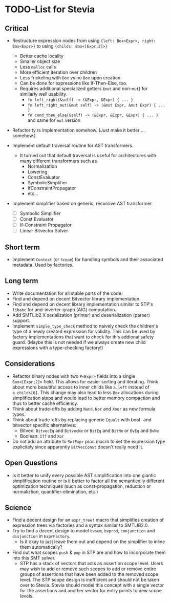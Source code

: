 # TODO-List for Stevia

## Critical

- Restructure expression nodes from using `{left: Box<Expr>, right: Box<Expr>}` to using `{childs: Box<[Expr;2]>}`
	- Better cache locality
	- Smaller object size
	- Less `malloc` calls
	- More efficient iteration over children
	- Less frickeling with `Box` vs no `Box` upon creation
	- Can be done for expressions like If-Then-Else, too.
	- Requires additional specialized getters (`mut` and non-`mut`) for similarly well usability.
		- `fn left_right(&self) -> (&Expr, &Expr) { ... }`
		- `fn left_right_mut(&mut self) -> (&mut Expr, &mut Expr) { ... }`
		- `fn cond_then_else(&self) -> (&Expr, &Expr, &Expr) { ... }` and same for `mut` version
- Refactor ty.rs implementation somehow. (Just make it better ... somehow.)

- Implement default traversal routine for AST transformers.
	- It turned out that default traversal is useful for architectures with many different transformers such as 
		- Normalization
		- Lowering
		- ConstEvaluator
		- SymbolicSimplifier
		- IfConstraintPropagator
		- etc...
- Implement simplifier based on generic, recursive AST transformer.
	- [ ] Symbolic Simplifier
	- [ ] Const Evaluator
	- [ ] If-Constraint Propagator
	- [ ] Linear Bitvector Solver

## Short term

- Implement `Context` (or `Scope`) for handling symbols and their associated metadata. Used by factories.

## Long term

- Write documentation for all stable parts of the code.
- Find and depend on decent Bitvector library implementation.
- Find and depend on decent library implementation similar to STP's `libabc` for and-inverter-graph (AIG) computation..
- Add SMTLib2.X serialization (printer) and deserialization (parser) support.
- Implement `simple_type_check` method to naively check the children's type of a newly created expression for validity. This can be used by factory implementations that want to check for this addional safety guard. (Maybe this is not needed if we always create new child expressions with a type-checking factory!)

## Considerations

- Refactor binary nodes with two `P<Expr>` fields into a single `Box<[Expr;2]>` field. This allows for easier sorting and iterating. Think about more beautiful access to inner childs like `a.left` instead of `a.childs[0]`. This change may also lead to less `Box` allocations during simplification steps and would lead to better memory compaction and thus to better cache efficiency.
- Think about trade-offs by adding `Nand`, `Nor` and `Xnor` as new formula types.
- Think about trade-offs by replacing generic `Equals` with bool- and bitvector specific alternatives:
	- Bitvec: `BitvecEq` and `BitvecNe` or `BitEq` and `BitNe` or `BvEq` and `BvNe`
	- Boolean: `Iff` and `Xor`
- Do not add an attribute to `SmtExpr` proc macro to set the expression type explicitely since apparently `BitVecConst` doesn't really need it.

## Open Questions

- Is it better to unify every possible AST simplification into one giantic simplification routine or is it better to factor all the semantically different optimization techniques (such as const-propagation, reduction or normaliztion, quantifier-elimination, etc.)

## Science

- Find a decent design for an `expr_tree!` macro that simplifies creation of expression trees via factories and a syntax similar to SMTLIB2.0.
- Try to find a decent design to model `bvsum`, `bvprod`, `conjunction` and `disjunction` in `ExprFactory`.
	- Is it okay to just leave them out and depend on the simplifier to inline them automatically?
- Find out what scopes `push` & `pop` in STP are and how to incorporate them into this SMT solver.
	- STP has a stack of vectors that acts as assertion scope level. Users may wish to add or remove such scopes to add or remove entire
	   groups of assertions that have been added to the removed scope level. The STP scope design is inefficient and should not be taken over to Stevia. Stevia should model this concept with a single vector for the assertions and another vector for entry points to new scope levels.
